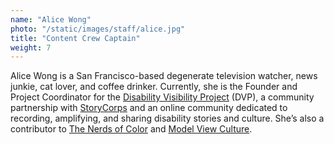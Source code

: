 ```yaml
---
name: "Alice Wong"
photo: "/static/images/staff/alice.jpg"
title: "Content Crew Captain"
weight: 7
---
```

Alice Wong is a San Francisco-based degenerate television watcher, news junkie, cat lover, and coffee drinker. Currently, she is the Founder and Project Coordinator for the [Disability Visibility Project](http://disabilityvisibilityproject.com/) (DVP), a community partnership with [StoryCorps](http://storycorps.org/) and an online community dedicated to recording, amplifying, and sharing disability stories and culture. She’s also a contributor to [The Nerds of Color](http://thenerdsofcolor.org/author/alwong199/) and [Model View Culture](https://modelviewculture.com/authors/alice-wong).